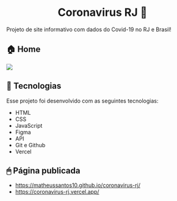 <h1 align="center">Coronavirus RJ 🦠</h1>

Projeto de site informativo com dados do Covid-19 no RJ e Brasil! 
<br>

<p align="center">
  <h2>🏠 Home </h2>
  <img src="https://user-images.githubusercontent.com/82851463/232943318-64238eed-f101-44c7-85f8-cc97479d18b6.png"/>
</p>

## 🚀 Tecnologias

Esse projeto foi desenvolvido com as seguintes tecnologias:

- HTML
- CSS
- JavaScript
- Figma
- API
- Git e Github
- Vercel

## 🖱 Página publicada

 * https://matheussantos10.github.io/coronavirus-rj/
 * https://coronavirus-rj.vercel.app/
